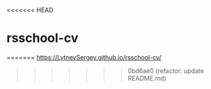 <<<<<<< HEAD
# rsschool-cv
=======
https://LytnevSergey.github.io/rsschool-cv/
>>>>>>> 0bd6ae0 (refactor: update README.md)
